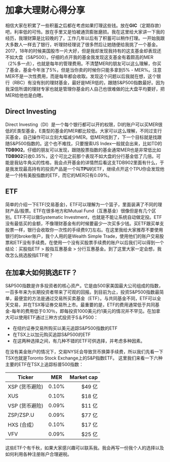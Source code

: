 # 加拿大理财心得分享

相信大家在积累了一些积蓄之后都在考虑如果打理这些钱。放在**GIC**（定期存款）吧，利率低的可怜。放在手里又是怕被通货膨胀磨损。我在这里给大家讲一下我的经历，我理财算是比较晚的了，工作几年以后有了积蓄可以稍作打理。一开始我跟大多数人一样去了银行，听理财经理说了很多然后让她随便给我挑了一个基金。2017，18年的时候美国股市一片大好，但是我却发现我持有的这支基金却表现还不如大盘（S&P500）。仔细的点开我的基金我发现这支基金有着颇高的MER（2%多一点），也就是每年的管理费用。不清楚MER的朋友可以这么理解，你买了基金，基金今年涨了5%，但是当你卖的时候你只能多拿到5% - MER%。注意MER不是一次性费用，而是每年都会收取。发现这个问题以后我就在想，这个银行（RBC）有没有别的理财基金，最好是MER低的，跟随S&P500指数最好。因为我深信所谓的理财专家也就是管理你基金的人自己也很难做的比大盘平均要好，把MER给他也是白瞎。

## Direct Investing
Direct Investing（DI）是一个每个银行都可以开的权限，DI的账户可以买MER很低的E类型基金，E类型的基金的MER都比较低。大家可以这么理解，不同过支行买基金，自己操作可以立刻大幅减少MER。低MER找到了，下一个目标就是找跟随S&P500指数的。这个也不难找，只要搜索US Index一般就会出来，比如TD的**TDB902**。仔细的朋友可以发现，跟随股票指数的基金通常MER也是非常低比如**TDB902**只收0.35%，这个可比之前那个表现不如大盘的分行基金低了几倍。可能是我钻牛角尖的性格，我会点开基金的详情然后看这支TDB902里面有什么，于是我发现最高持有的投资产品是一个叫**TPU**的ETF，继续点开这个TPU你会发现他是一个持有美股指数的ETF，而它的MER只有0.09%。


## ETF
简单的介绍一下ETF(交易基金)，ETF可以理解为一个篮子，里面装满了不同的理财产品/股票。ETF在很多地方和Mutual Fund（互惠基金）很像但是有几个区别。ETF不可以做Systematic Investment，也就是不能让系统自动做定投。ETF没有最低买的金额，不像理财基金有的时候要最少一次买多少钱。买ETF跟买单支股票一样，银行会收取你一次性的手续费9刀左右。在这里我给大家推荐不要使用银行的broker账户，我个人用的是Wealth Simple Trade，使用他们的账户交易股票和ETF没有手续费。在使用一个没有买股票手续费的账户以后我们可以得到一个结论：买股指ETF > 股指互惠基金 > 分行互惠基金。到了这里大家一定会想，我改怎么挑选股指ETF呢？

## 在加拿大如何挑选ETF？

S&P500指数是许多投资者的核心资产。它是由500家美国最大公司组成的指数，一百多年来为长期投资者带来了可观的回报。到目前为止，投资S&P500指数最简单，最便宜的方法是通过交易所买卖基金（ETF）。与共同基金不同，ETF可以全天交易，并在TSX等证券交易所上市。最重要的是，ETF的费用通常低于共同基金-每年的费用低于0.10％，即每投资1000美元约1美元的情况并不罕见。在加拿大可以使用ETF通过三种方式投资于S＆P500：

- 在纽约证券交易所购买以美元追踪S&P500指数的ETF
- 在TSX上以加元购买追踪S&P500的ETF
- 在这两种选择之间，有几种不错的ETF可供选择，并考虑多种因素。

在没有美金账户的情况下，交易NYSE会导致货币换算手续费，所以我们先看一下TSX也就是Toronto Stock Exchange上的S&P指数ETF。
这里我们来看一下六种主要的ETF在TSX上追踪标普500指数：

| Ticker        | MER           | Market cap  |
| ------------- |:-------------:| -----:|
| XSP (货币避险)      | 0.10% | $49 亿 |
| XUS       | 0.10% | $18 亿 |
| VSP (货币避险)       | 0.09% | $11 亿 |
| ZSP/ZSP.U       | 0.09% | $77 亿 |
| HXS (合成）      | 0.10% | $17 亿 |
| VFV       | 0.09% | $25 亿 |


这些ETF个有千秋，如果大家感兴趣可以联系我。我会再写一份我个人的选择以及如何利用各种注册账户合理避税。




